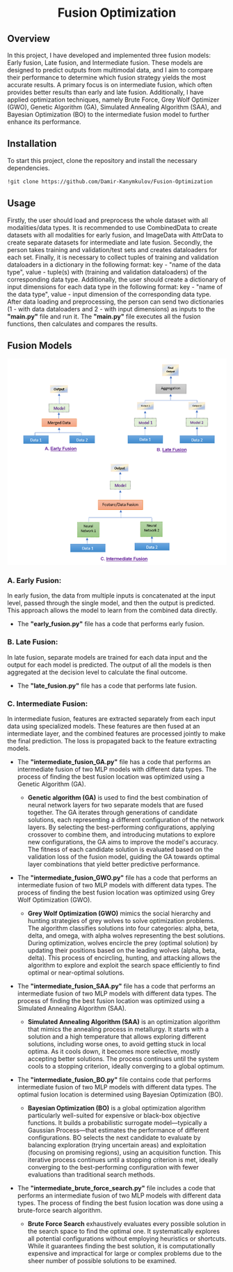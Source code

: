 <h1 align= "center"> Fusion Optimization </h1>

## Overview

In this project, I have developed and implemented three fusion models: Early fusion, Late fusion, and Intermediate fusion. These models are designed to predict outputs from multimodal data, and I aim to compare their performance to determine which fusion strategy yields the most accurate results. A primary focus is on intermediate fusion, which often provides better results than early and late fusion. Additionally, I have applied optimization techniques, namely Brute Force, Grey Wolf Optimizer (GWO), Genetic Algorithm (GA), Simulated Annealing Algorithm (SAA), and Bayesian Optimization (BO) to the intermediate fusion model to further enhance its performance.

## Installation

To start this project, clone the repository and install the necessary dependencies.
```bash
!git clone https://github.com/Damir-Kanymkulov/Fusion-Optimization
```

## Usage
Firstly, the user should load and preprocess the whole dataset with all modalities/data types. It is recommended to use CombinedData to create datasets with all modalities for early fusion, and ImageData with AttrData to create separate datasets for intermediate and late fusion. Secondly, the person takes training and validation/test sets and creates dataloaders for each set. Finally, it is necessary to collect tuples of training and validation dataloaders in a dictionary in the following format: key - "name of the data type", value - tuple(s) with (training and validation dataloaders) of the corresponding data type. Additionally, the user should create a dictionary of input dimensions for each data type in the following format: key - "name of the data type", value - input dimension of the corresponding data type.
After data loading and preprocessing, the person can send two dictionaries (1 - with data dataloaders and 2 - with input dimensions) as inputs to the **"main.py"** file and run it. The **"main.py"** file executes all the fusion functions, then calculates and compares the results.

## Fusion Models

![Fusion Diagram](https://github.com/yadavAmru/FusionOptimization/blob/main/Images/Fusion_Diagrams.png)

### A. Early Fusion:
In early fusion, the data from multiple inputs is concatenated at the input level, passed through the single model, and then the output is predicted. This approach allows the model to learn from the combined data directly. 
- The **"early_fusion.py"** file has a code that performs early fusion.

### B. Late Fusion:
In late fusion, separate models are trained for each data input and the output for each model is predicted. The output of all the models is then aggregated at the decision level to calculate the final outcome. 
- The **"late_fusion.py"** file has a code that performs late fusion.

### C. Intermediate Fusion:
In intermediate fusion, features are extracted separately from each input data using specialized models. These features are then fused at an intermediate layer, and the combined features are processed jointly to make the final prediction. The loss is propagated back to the feature extracting models.
- The **"intermediate_fusion_GA.py"** file has a code that performs an intermediate fusion of two MLP models with different data types. The process of finding the best fusion location was optimized using a Genetic Algorithm (GA).
  - **Genetic algorithm (GA)** is used to find the best combination of neural network layers for two separate models that are fused together. The GA iterates through generations of candidate solutions, each representing a different configuration of the network layers. By selecting the best-performing configurations, applying crossover to combine them, and introducing mutations to explore new configurations, the GA aims to improve the model's accuracy. The fitness of each candidate solution is evaluated based on the validation loss of the fusion model, guiding the GA towards optimal layer combinations that yield better predictive performance.
    
- The **"intermediate_fusion_GWO.py"** file has a code that performs an intermediate fusion of two MLP models with different data types. The process of finding the best fusion location was optimized using Grey Wolf Optimization (GWO).
  - **Grey Wolf Optimization (GWO)** mimics the social hierarchy and hunting strategies of grey wolves to solve optimization problems. The algorithm classifies solutions into four categories: alpha, beta, delta, and omega, with alpha wolves representing the best solutions. During optimization, wolves encircle the prey (optimal solution) by updating their positions based on the leading wolves (alpha, beta, delta). This process of encircling, hunting, and attacking allows the algorithm to explore and exploit the search space efficiently to find optimal or near-optimal solutions.
    
- The **"intermediate_fusion_SAA.py"** file has a code that performs an intermediate fusion of two MLP models with different data types. The process of finding the best fusion location was optimized using a Simulated Annealing Algorithm (SAA).
   - **Simulated Annealing Algorithm (SAA)** is an optimization algorithm that mimics the annealing process in metallurgy. It starts with a solution and a high temperature that allows exploring different solutions, including worse ones, to avoid getting stuck in local optima. As it cools down, it becomes more selective, mostly accepting better solutions. The process continues until the system cools to a stopping criterion, ideally converging to a global optimum.
 
- The **"intermediate_fusion_BO.py"** file contains code that performs intermediate fusion of two MLP models with different data types. The optimal fusion location is determined using Bayesian Optimization (BO).
  - **Bayesian Optimization (BO)** is a global optimization algorithm particularly well-suited for expensive or black-box objective functions. It builds a probabilistic surrogate model—typically a Gaussian Process—that estimates the performance of different configurations. BO selects the next candidate to evaluate by balancing exploration (trying uncertain areas) and exploitation (focusing on promising regions), using an acquisition function. This iterative process continues until a stopping criterion is met, ideally converging to the best-performing configuration with fewer evaluations than traditional search methods.
     
- The **"intermediate_brute_force_search.py"** file includes a code that performs an intermediate fusion of two MLP models with different data types. The process of finding the best fusion location was done using a brute-force search algorithm.
   - **Brute Force Search** exhaustively evaluates every possible solution in the search space to find the optimal one. It systematically explores all potential configurations without employing heuristics or shortcuts. While it guarantees finding the best solution, it is computationally expensive and impractical for large or complex problems due to the sheer number of possible solutions to be examined.
